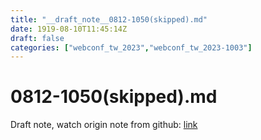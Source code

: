 ```yaml
---
title: "__draft_note__0812-1050(skipped).md"
date: 1919-08-10T11:45:14Z
draft: false
categories: ["webconf_tw_2023","webconf_tw_2023-1003"]
---
```


# 0812-1050(skipped).md

Draft note, watch origin note from github: [link](https://github.com/tinghaolai/just-random-note/blob/master/webconf_tw_2023/1003/0812-1050(skipped).md)
